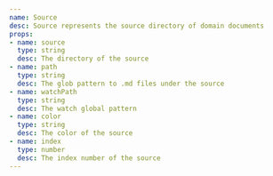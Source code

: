 ```yaml
---
name: Source
desc: Source represents the source directory of domain documents
props:
- name: source
  type: string
  desc: The directory of the source
- name: path
  type: string
  desc: The glob pattern to .md files under the source
- name: watchPath
  type: string
  desc: The watch global pattern
- name: color
  type: string
  desc: The color of the source
- name: index
  type: number
  desc: The index number of the source
---
```

